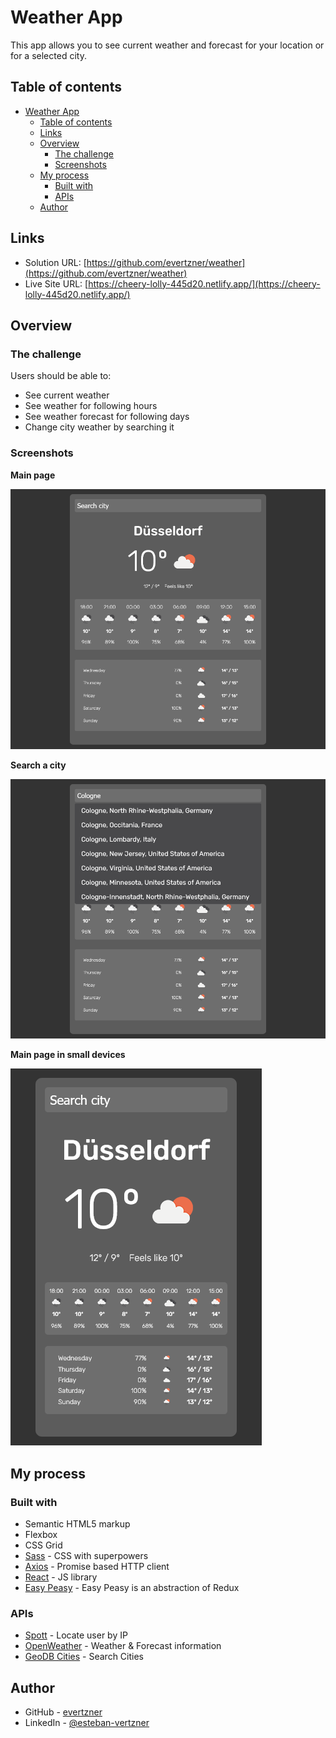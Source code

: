 # Weather App

This app allows you to see current weather and forecast for your location or for a selected city.

## Table of contents

- [Weather App](#weather-app)
  - [Table of contents](#table-of-contents)
  - [Links](#links)
  - [Overview](#overview)
    - [The challenge](#the-challenge)
    - [Screenshots](#screenshots)
  - [My process](#my-process)
    - [Built with](#built-with)
    - [APIs](#apis)
  - [Author](#author)

## Links

- Solution URL: [https://github.com/evertzner/weather](https://github.com/evertzner/weather)
- Live Site URL: [https://cheery-lolly-445d20.netlify.app/](https://cheery-lolly-445d20.netlify.app/)

## Overview

### The challenge

Users should be able to:

- See current weather
- See weather for following hours
- See weather forecast for following days
- Change city weather by searching it

### Screenshots

**Main page**

![](./screenshots/main.png)

**Search a city**

![](./screenshots/main-search.png)

**Main page in small devices**

![](./screenshots/main-small-devices.png)

## My process

### Built with

- Semantic HTML5 markup
- Flexbox
- CSS Grid
- [Sass](https://sass-lang.com/) - CSS with superpowers
- [Axios](https://axios-http.com/) - Promise based HTTP client
- [React](https://reactjs.org/) - JS library
- [Easy Peasy](https://easy-peasy.vercel.app/) - Easy Peasy is an abstraction of Redux

### APIs

- [Spott](https://rapidapi.com/Spott/api/spott/details) - Locate user by IP
- [OpenWeather](https://openweathermap.org/api) - Weather & Forecast information
- [GeoDB Cities](https://rapidapi.com/wirefreethought/api/geodb-cities/details) - Search Cities


## Author

- GitHub - [evertzner](https://github.com/evertzner)
- LinkedIn - [@esteban-vertzner](https://www.linkedin.com/in/esteban-vertzner/)